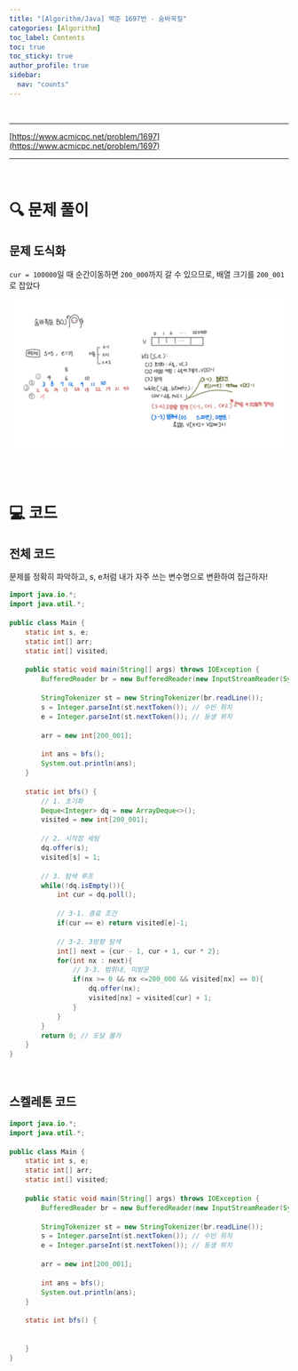 ```yaml
---
title: "[Algorithm/Java] 백준 1697번 - 숨바꼭질"
categories: [Algorithm]
toc_label: Contents
toc: true
toc_sticky: true
author_profile: true
sidebar:
  nav: "counts"
---
```


<br>

---

[https://www.acmicpc.net/problem/1697](https://www.acmicpc.net/problem/1697)

---

<br>

# 🔍 문제 풀이

## 문제 도식화

`cur = 100000`일 때 순간이동하면 `200_000`까지 갈 수 있으므로, 배열 크기를 `200_001`로 잡았다

![assets/images/2025/1697.jpg](../../../assets/images/2025/1697.jpg)

<br><br>

# 💻 코드

## 전체 코드

문제를 정확히 파악하고, s, e처럼 내가 자주 쓰는 변수명으로 변환하여 접근하자!

```java
import java.io.*;
import java.util.*;

public class Main {
    static int s, e;
    static int[] arr;
    static int[] visited;

    public static void main(String[] args) throws IOException {
        BufferedReader br = new BufferedReader(new InputStreamReader(System.in));

        StringTokenizer st = new StringTokenizer(br.readLine());
        s = Integer.parseInt(st.nextToken()); // 수빈 위치
        e = Integer.parseInt(st.nextToken()); // 동생 위치

        arr = new int[200_001];

        int ans = bfs();
        System.out.println(ans);
    }

    static int bfs() {
        // 1. 초기화
        Deque<Integer> dq = new ArrayDeque<>();
        visited = new int[200_001];

        // 2. 시작점 세팅
        dq.offer(s);
        visited[s] = 1;

        // 3. 탐색 루프
        while(!dq.isEmpty()){
            int cur = dq.poll();

            // 3-1. 종료 조건
            if(cur == e) return visited[e]-1;

            // 3-2. 3방향 탐색
            int[] next = {cur - 1, cur + 1, cur * 2};
            for(int nx : next){
                // 3-3. 범위내, 미방문
                if(nx >= 0 && nx <=200_000 && visited[nx] == 0){
                    dq.offer(nx);
                    visited[nx] = visited[cur] + 1;
                }
            }
        }
        return 0; // 도달 불가
    }
}
```

<br>

## 스켈레톤 코드

```java
import java.io.*;
import java.util.*;

public class Main {
    static int s, e;
    static int[] arr;
    static int[] visited;

    public static void main(String[] args) throws IOException {
        BufferedReader br = new BufferedReader(new InputStreamReader(System.in));

        StringTokenizer st = new StringTokenizer(br.readLine());
        s = Integer.parseInt(st.nextToken()); // 수빈 위치
        e = Integer.parseInt(st.nextToken()); // 동생 위치

        arr = new int[200_001];

        int ans = bfs();
        System.out.println(ans);
    }

    static int bfs() {


    }
}
```

<br>
